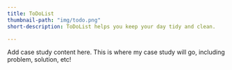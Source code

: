 ```yaml
---
title: ToDoList
thumbnail-path: "img/todo.png"
short-description: ToDoList helps you keep your day tidy and clean.

---
```

Add case study content here. This is where my case study will go, including problem, solution, etc!
